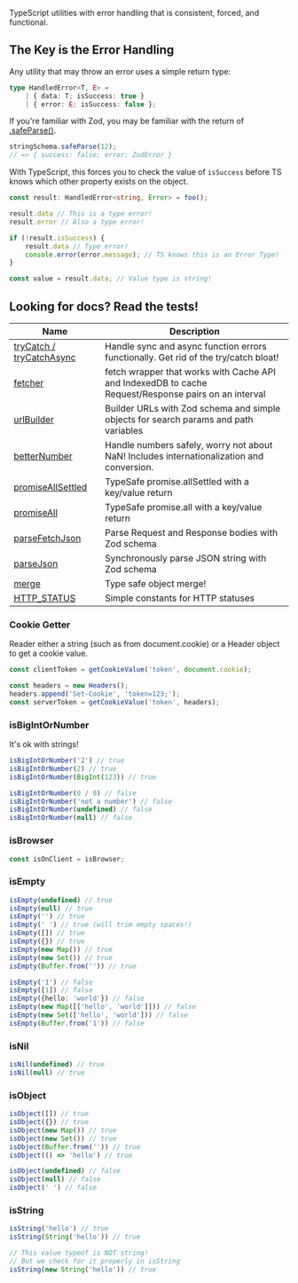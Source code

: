 TypeScript utilities with error handling that is consistent, forced, and functional.

## The Key is the Error Handling

Any utility that may throw an error uses a simple return type:

```ts
type HandledError<T, E> =
    | { data: T; isSuccess: true }
    | { error: E; isSuccess: false };
```

If you're familiar with Zod, you may be familiar with the return of [.safeParse()](https://zod.dev/?id=safeparse).

```ts
stringSchema.safeParse(12);
// => { success: false; error: ZodError }
```

With TypeScript, this forces you to check the value of `isSuccess` before TS knows which other property exists on the
object.

```ts
const result: HandledError<string, Error> = foo();

result.data // This is a type error!
result.error // Also a type error!

if (!result.isSuccess) {
    result.data // Type error!
    console.error(error.message); // TS knows this is an Error Type!
}

const value = result.data; // Value type is string!
```

## Looking for docs? Read the tests!

| Name                                                             | Description                                                                                          | 
|------------------------------------------------------------------|------------------------------------------------------------------------------------------------------|
| [tryCatch / tryCatchAsync](./tests/functional/try-catch.test.ts) | Handle sync and async function errors functionally. Get rid of the try/catch bloat!                  |
| [fetcher](./tests/fetch/fetcher.test.ts)                         | fetch wrapper that works with Cache API and IndexedDB to cache Request/Response pairs on an interval |
| [urlBuilder](./tests/fetch/url-builder.test.ts)                  | Builder URLs with Zod schema and simple objects for search params and path variables                 |
| [betterNumber](./tests/number/number.test.ts)                    | Handle numbers safely, worry not about NaN! Includes internationalization and conversion.            |
| [promiseAllSettled](./tests/fetch/promise.test.ts)               | TypeSafe promise.allSettled with a key/value return                                                  |
| [promiseAll](./tests/fetch/promise.test.ts)                      | TypeSafe promise.all with a key/value return                                                         |
| [parseFetchJson](./tests/fetch/json.test.ts)                     | Parse Request and Response bodies with Zod schema                                                    |
| [parseJson](./tests/json/json.test.ts)                           | Synchronously parse JSON string with Zod schema                                                      |
| [merge](./tests/object/merge.test.ts)                            | Type safe object merge!                                                                              |
| [HTTP_STATUS](./src/constants/http.ts)                           | Simple constants for HTTP statuses                                                                   |

### Cookie Getter

Reader either a string (such as from document.cookie) or a Header object to get a cookie value.

```ts
const clientToken = getCookieValue('token', document.cookie);

const headers = new Headers();
headers.append('Set-Cookie', 'token=123;');
const serverToken = getCookieValue('token', headers);
```

### isBigIntOrNumber

It's ok with strings!

```ts
isBigIntOrNumber('2') // true
isBigIntOrNumber(2) // true
isBigIntOrNumber(BigInt(123)) // true

isBigIntOrNumber(0 / 0) // false
isBigIntOrNumber('not a number') // false
isBigIntOrNumber(undefined) // false
isBigIntOrNumber(null) // false
```

### isBrowser

```ts
const isOnClient = isBrowser;
```

### isEmpty

```ts
isEmpty(undefined) // true
isEmpty(null) // true
isEmpty('') // true
isEmpty(' ') // true (will trim empty spaces!)
isEmpty([]) // true
isEmpty({}) // true
isEmpty(new Map()) // true
isEmpty(new Set()) // true
isEmpty(Buffer.from('')) // true

isEmpty('1') // false
isEmpty([1]) // false
isEmpty({hello: 'world'}) // false
isEmpty(new Map([['hello', 'world']])) // false
isEmpty(new Set(['hello', 'world'])) // false
isEmpty(Buffer.from('1')) // false
```

### isNil

```ts
isNil(undefined) // true
isNil(null) // true
```

### isObject

```ts
isObject([]) // true
isObject({}) // true
isObject(new Map()) // true
isObject(new Set()) // true
isObject(Buffer.from('')) // true
isObject(() => 'hello') // true

isObject(undefined) // false
isObject(null) // false
isObject(' ') // false
```

### isString

```ts
isString('hello') // true
isString(String('hello')) // true

// This value typeof is NOT string! 
// But we check for it properly in isString
isString(new String('hello')) // true
```
